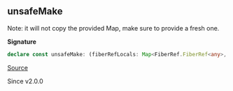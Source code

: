 ## unsafeMake

Note: it will not copy the provided Map, make sure to provide a fresh one.

**Signature**

```ts
declare const unsafeMake: (fiberRefLocals: Map<FiberRef.FiberRef<any>, Arr.NonEmptyReadonlyArray<readonly [FiberId.Single, any]>>) => FiberRefs
```

[Source](https://github.com/Effect-TS/effect/tree/main/packages/effect/src/FiberRefs.ts#L194)

Since v2.0.0
